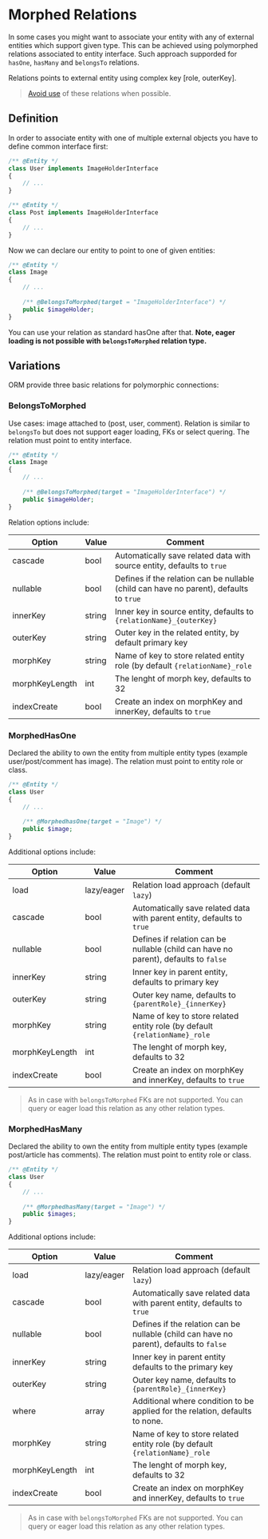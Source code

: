 # Morphed Relations
In some cases you might want to associate your entity with any of external entities which support given type. This can be achieved
using polymorphed relations associated to entity interface. Such approach supporded for `hasOne`, `hasMany` and `belongsTo` relations.

Relations points to external entity using complex key [role, outerKey].

> [Avoid use](http://duhallowgreygeek.com/polymorphic-association-bad-sql-smell/) of these relations when possible.

## Definition
In order to associate entity with one of multiple external objects you have to define common interface first:

```php
/** @Entity */
class User implements ImageHolderInterface
{
    // ...
}

/** @Entity */
class Post implements ImageHolderInterface
{
    // ...
}
```

Now we can declare our entity to point to one of given entities:

```php
/** @Entity */
class Image 
{
    // ...
    
    /** @BelongsToMorphed(target = "ImageHolderInterface") */
    public $imageHolder;
}
```

You can use your relation as standard hasOne after that. **Note, eager loading is not possible with `belongsToMorphed` relation type.**

## Variations
ORM provide three basic relations for polymorphic connections:

### BelongsToMorphed
Use cases: image attached to (post, user, comment). Relation is similar to `belongsTo` but does not support eager loading, FKs or select quering. The relation must point to entity interface.

```php
/** @Entity */
class Image 
{
    // ...
    
    /** @BelongsToMorphed(target = "ImageHolderInterface") */
    public $imageHolder;
}
```

Relation options include:

Option      | Value  | Comment
---         | ---    | ----
cascade     | bool   | Automatically save related data with source entity, defaults to `true`
nullable    | bool   | Defines if the relation can be nullable (child can have no parent), defaults to `true`
innerKey    | string | Inner key in source entity, defaults to `{relationName}_{outerKey}`
outerKey    | string | Outer key in the related entity, by default primary key
morphKey    | string | Name of key to store related entity role (by default `{relationName}_role`
morphKeyLength | int | The lenght of morph key, defaults to 32
indexCreate | bool   | Create an index on morphKey and innerKey, defaults to `true`

### MorphedHasOne
Declared the ability to own the entity from multiple entity types (example user/post/comment has image). The relation must point to entity role or class.

```php
/** @Entity */
class User 
{
    // ...
    
    /** @MorphedhasOne(target = "Image") */
    public $image;
}
```

Additional options include:

Option      | Value  | Comment
---         | ---    | ----
load        | lazy/eager | Relation load approach (default `lazy`)
cascade     | bool   | Automatically save related data with parent entity, defaults to `true`
nullable    | bool   | Defines if relation can be nullable (child can have no parent), defaults to `false`
innerKey    | string | Inner key in parent entity, defaults to primary key
outerKey    | string | Outer key name, defaults to `{parentRole}_{innerKey}` 
morphKey    | string | Name of key to store related entity role (by default `{relationName}_role`
morphKeyLength | int | The lenght of morph key, defaults to 32
indexCreate | bool   | Create an index on morphKey and innerKey, defaults to `true`

> As in case with `belongsToMorphed` FKs are not supported. You can query or eager load this relation as any other relation types.

### MorphedHasMany
Declared the ability to own the entity from multiple entity types (example post/article has comments). The relation must point to entity role or class.

```php
/** @Entity */
class User 
{
    // ...
    
    /** @MorphedhasMany(target = "Image") */
    public $images;
}
```

Additional options include:

Option      | Value  | Comment
---         | ---    | ----
load        | lazy/eager | Relation load approach (default `lazy`)
cascade     | bool   | Automatically save related data with parent entity, defaults to `true`
nullable    | bool   | Defines if the relation can be nullable (child can have no parent), defaults to `false`
innerKey    | string | Inner key in parent entity defaults to the primary key
outerKey    | string | Outer key name, defaults to `{parentRole}_{innerKey}`
where       | array  | Additional where condition to be applied for the relation, defaults to none.
morphKey    | string | Name of key to store related entity role (by default `{relationName}_role`
morphKeyLength | int | The lenght of morph key, defaults to 32
indexCreate | bool   | Create an index on morphKey and innerKey, defaults to `true`

> As in case with `belongsToMorphed` FKs are not supported. You can query or eager load this relation as any other relation types.
